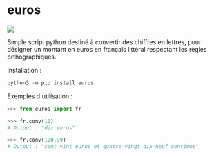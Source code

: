 # euros
[![](https://img.shields.io/badge/pypi-v0.0.3-blue)](https://pypi.org/project/euros/)

Simple script python destiné à convertir des chiffres en lettres, pour désigner un montant en euros en français littéral respectant les règles orthographiques.

Installation :
```python
python3 -m pip install euros
```

Exemples d'utilisation :

```python
>>> from euros import fr

>>> fr.conv(10) 
# Output : "dix euros"`

>>> fr.conv(120.99) 
# Output : "cent vint euros et quatre-vingt-dix-neuf centimes"
```
